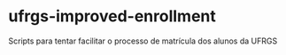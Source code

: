 ufrgs-improved-enrollment
=========================

Scripts para tentar facilitar o processo de matrícula dos alunos da UFRGS
